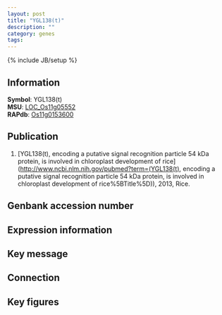 ```yaml
---
layout: post
title: "YGL138(t)"
description: ""
category: genes
tags: 
---
```

{% include JB/setup %}

## Information
__Symbol__: YGL138(t)  
__MSU__: [LOC_Os11g05552](http://rice.plantbiology.msu.edu/cgi-bin/ORF_infopage.cgi?orf=LOC_Os11g05552)  
__RAPdb__: [Os11g0153600](http://rapdb.dna.affrc.go.jp/viewer/gbrowse_details/irgsp1?name=Os11g0153600)  

## Publication
1. [YGL138(t), encoding a putative signal recognition particle 54 kDa protein, is involved in chloroplast development of rice](http://www.ncbi.nlm.nih.gov/pubmed?term=(YGL138(t), encoding a putative signal recognition particle 54 kDa protein, is involved in chloroplast development of rice%5BTitle%5D)), 2013, Rice.

## Genbank accession number

## Expression information

## Key message

## Connection

## Key figures


